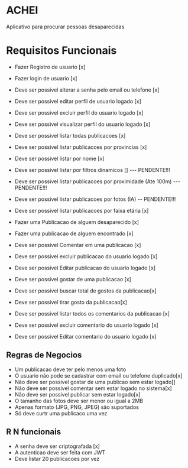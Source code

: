 # ACHEI

Aplicativo para procurar pessoas desaparecidas

# Requisitos Funcionais

- Fazer Registro de usuario [x]
- Fazer login de usuario [x]

- Deve ser possivel alterar a senha pelo email ou telefone [x]
- Deve ser possivel editar perfil de usuario logado [x]
- Deve ser possivel excluir perfil do usuario logado [x]
- Deve ser possivel visualizar perfil do usuario logado [x]

- Deve ser possivel listar todas publicacoes [x]
- Deve ser possivel listar publicacoes por provincias [x]
- Deve ser possivel listar por nome [x]

- Deve ser possivel listar por filtros dinamicos [] --- PENDENTE!!!
- Deve ser possivel listar publicacoes por proximidade (Ate 100m) --- PENDENTE!!!
- Deve ser possivel listar publicacoes por fotos (IA) -- PENDENTE!!!

- Deve ser possivel listar publicacoes por faixa etária [x]
- Fazer uma Publicacao de alguem desaparecido [x]
- Fazer uma publicacao de alguem encontrado [x]
- Deve ser possivel Comentar em uma publicacao [x]
- Deve ser possivel excluir publicacao do usuario logado [x]
- Deve ser possivel Editar publicacao do usuario logado [x]

- Deve ser possivel gostar de uma publicacao [x]
- Deve ser possivel buscar total de gostos da publicacao[x]
- Deve ser possivel tirar gosto da publicacao[x]

- Deve ser possivel listar todos os comentarios da publicacao [x]
- Deve ser possivel excluir comentario do usuario logado [x]
- Deve ser possivel Editar comentario do usuario logado [x]

## Regras de Negocios

- Um publicacao deve ter pelo menos uma foto
- O usuario não pode se cadastrar com email ou telefone duplicado[x]
- Não deve ser possivel gostar de uma publicao sem estar logado[]
- Não deve ser possivel comentar sem estar logado no sistema[x]
- Não deve ser possivel publicar sem estar logado[x]
- O tamanho das fotos deve ser menor ou igual a 2MB
- Apenas formato (JPG, PNG, JPEG) são suportados
- Só deve curtr uma publicaco uma vez

## R N funcionais

- A senha deve ser criptografada [x]
- A autenticao deve ser feita com JWT
- Deve listar 20 publicacoes por vez
